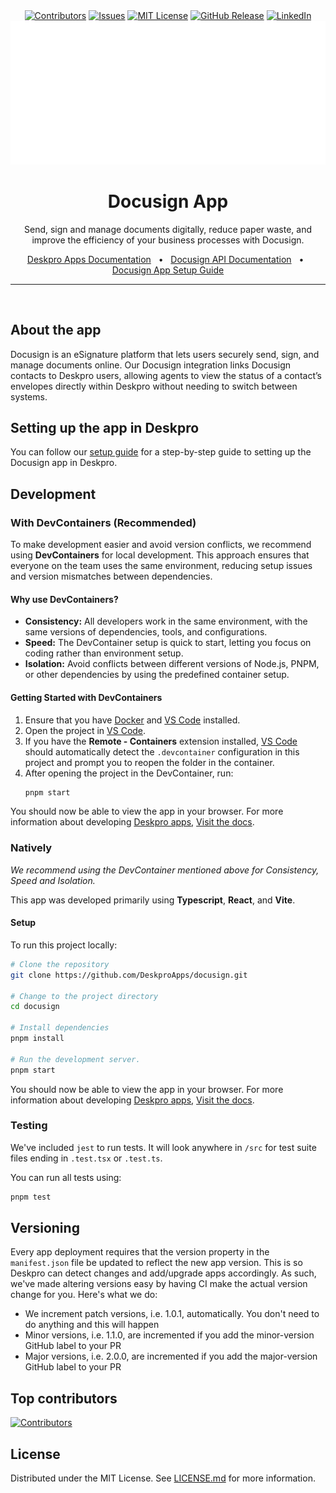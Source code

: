 
<div align="center">
  <a target="_blank" href=""><img src="https://img.shields.io/github/contributors/deskproapps/docusign.svg?style=for-the-badge" alt="Contributors" /></a>
  <a target="_blank" href="https://github.com/deskproapps/docusign/issues"><img src="https://img.shields.io/github/issues/deskproapps/docusign.svg?style=for-the-badge" alt="Issues" /></a>
  <a target="_blank" href="https://github.com/deskproapps/docusign/blob/master/LICENSE.md"><img src="https://img.shields.io/github/license/deskproapps/docusign.svg?style=for-the-badge" alt="MIT License" /></a>
  <a target="_blank" href="https://github.com/deskproapps/docusign/releases"><img src="https://img.shields.io/github/v/release/deskproapps/docusign?style=for-the-badge" alt="GitHub Release" /></a>
  <a target="_blank" href="https://www.linkedin.com/company/deskpro"><img src="https://img.shields.io/badge/-LinkedIn-black.svg?style=for-the-badge&logo=linkedin&colorB=555" alt="LinkedIn" /></a>

  <img src="readme.svg">
</div>

<div align="center">
  <h1>Docusign App</h1>
  <p>Send, sign and manage documents digitally, reduce paper waste, and improve the efficiency of your business processes with Docusign.</p>
  <a href="https://support.deskpro.com/ga/guides/developers/anatomy-of-an-app" target="_blank">Deskpro Apps Documentation</a>
  <span>&nbsp;&nbsp;•&nbsp;&nbsp;</span>
  <a href="https://developers.docusign.com/docs/" target="_blank">Docusign API Documentation</a>
  <span>&nbsp;&nbsp;•&nbsp;&nbsp;</span>
  <a href="./SETUP.md" target="_blank">Docusign App Setup Guide</a>
  <br />
  <hr />
  <br />
</div>



## **About the app**
Docusign is an eSignature platform that lets users securely send, sign, and manage documents online. Our Docusign integration links Docusign contacts to Deskpro users, allowing agents to view the status of a contact’s envelopes directly within Deskpro without needing to switch between systems.

## **Setting up the app in Deskpro**
You can follow our [setup guide](./SETUP.md) for a step-by-step guide to setting up the Docusign app in Deskpro.

## Development

### With DevContainers (Recommended)
To make development easier and avoid version conflicts, we recommend using **DevContainers** for local development. This approach ensures that everyone on the team uses the same environment, reducing setup issues and version mismatches between dependencies.

#### Why use DevContainers?
- **Consistency:** All developers work in the same environment, with the same versions of dependencies, tools, and configurations.
- **Speed:** The DevContainer setup is quick to start, letting you focus on coding rather than environment setup.
- **Isolation:** Avoid conflicts between different versions of Node.js, PNPM, or other dependencies by using the predefined container setup.

#### Getting Started with DevContainers
1. Ensure that you have [Docker](https://www.docker.com/get-started) and [VS Code](https://code.visualstudio.com/) installed.
2. Open the project in [VS Code](https://code.visualstudio.com/).
3. If you have the **Remote - Containers** extension installed, [VS Code](https://code.visualstudio.com/) should automatically detect the `.devcontainer` configuration in this project and prompt you to reopen the folder in the container.
4. After opening the project in the DevContainer, run:
   ```bash
   pnpm start
   ```

You should now be able to view the app in your browser. For more information about developing [Deskpro apps](https://www.deskpro.com/apps), [Visit the docs](https://support.deskpro.com/ga/guides/developers/anatomy-of-an-app).

### Natively
_We recommend using the DevContainer mentioned above for Consistency, Speed and Isolation._

This app was developed primarily using **Typescript**, **React**, and **Vite**.

#### Setup
To run this project locally:

 ```bash
# Clone the repository
git clone https://github.com/DeskproApps/docusign.git

# Change to the project directory
cd docusign

# Install dependencies
pnpm install

# Run the development server.
pnpm start
```

You should now be able to view the app in your browser. For more information about developing [Deskpro apps](https://www.deskpro.com/apps), [Visit the docs](https://support.deskpro.com/ga/guides/developers/anatomy-of-an-app).

### Testing
We've included `jest` to run tests. It will look anywhere in `/src` for test suite files ending in `.test.tsx` or `.test.ts`.

You can run all tests using:

```bash
pnpm test
```

## Versioning
Every app deployment requires that the version property in the `manifest.json` file be updated to reflect the new app version. This is so Deskpro can detect changes and add/upgrade apps accordingly. As such, we've made altering versions easy by having CI make the actual version change for you. Here's what we do:

* We increment patch versions, i.e. 1.0.1, automatically. You don't need to do anything and this will happen
* Minor versions, i.e. 1.1.0, are incremented if you add the minor-version GitHub label to your PR
* Major versions, i.e. 2.0.0, are incremented if you add the major-version GitHub label to your PR

## Top contributors
[![Contributors](https://contrib.rocks/image?repo=deskproapps/docusign)](https://github.com/deskproapps/docusign/graphs/contributors)


## License
Distributed under the MIT License. See [LICENSE.md](LICENSE.md) for more information.

    